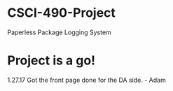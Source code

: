 # CSCI-490-Project
Paperless Package Logging System
# Project is a go!
1.27.17 Got the front page done for the DA side. - Adam
